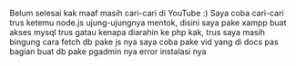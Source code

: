 Belum selesai kak maaf masih cari-cari di YouTube :)
Saya coba cari-cari trus ketemu node.js ujung-ujungnya mentok, disini saya pake xampp buat akses mysql trus gatau kenapa diarahin ke php kak, trus saya masih bingung cara fetch db pake js nya
saya coba pake vid yang di docs pas bagian buat db pake pgadmin nya error instalasi nya
